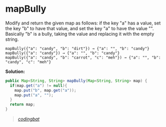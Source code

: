 # mapBully

Modify and return the given map as follows: if the key "a" has a value, set the key "b" to have that value, and set the key "a" to have the value "". Basically "b" is a bully, taking the value and replacing it with the empty string.

```
mapBully({"a": "candy", "b": "dirt"}) → {"a": "", "b": "candy"}
mapBully({"a": "candy"}) → {"a": "", "b": "candy"}
mapBully({"a": "candy", "b": "carrot", "c": "meh"}) → {"a": "", "b": "candy", "c": "meh"}
```

**Solution:**

```java
public Map<String, String> mapBully(Map<String, String> map) {
  if(map.get("a") != null){
    map.put("b", map.get("a"));
    map.put("a", "");
  }
  return map;
}
```

> _[codingbat](https://codingbat.com/prob/p197888)_
